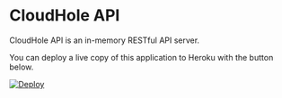# CloudHole API

CloudHole API is an in-memory RESTful API server.

You can deploy a live copy of this application to Heroku with the button below.

[![Deploy](https://www.herokucdn.com/deploy/button.png)](https://heroku.com/deploy?template=https://github.com/scakemyer/cloudhole-api)
